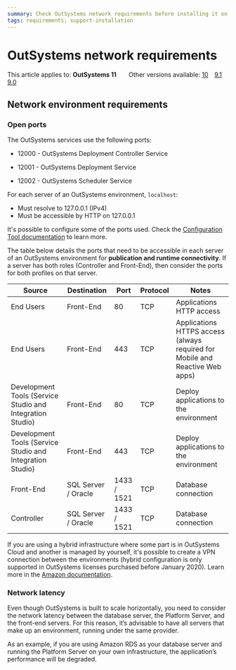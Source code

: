 ```yaml
---
summary: Check OutSystems network requirements before installing it on an environment.
tags: requirements; support-installation
---
```


# OutSystems network requirements

<div class="info" markdown="1">

This article applies to: **OutSystems 11**&#8195;&#8195;Other versions available: [10](https://success.outsystems.com/Documentation/10/Setting_Up_OutSystems/OutSystems_network_requirements)&#8195;[9.1](https://success.outsystems.com/Support/Archive/9.1/OutSystems_Platform_network_requirements)&#8195;[9.0](https://success.outsystems.com/Support/Archive/9.0/OutSystems_Platform_network_requirements)

</div>

## Network environment requirements

### Open ports

The OutSystems services use the following ports:

* 12000 - OutSystems Deployment Controller Service

* 12001 - OutSystems Deployment Service

* 12002 - OutSystems Scheduler Service

For each server of an OutSystems environment, `localhost`:

* Must resolve to 127.0.0.1 (IPv4)
* Must be accessible by HTTP on 127.0.0.1

<div class="info" markdown="1">

It's possible to configure some of the ports used. Check the [Configuration Tool documentation](../ref/configuration-tool/intro.md) to learn more.

</div>

The table below details the ports that need to be accessible in each server of an OutSystems environment for **publication and runtime connectivity**. If a server has both roles (Controller and Front-End), then consider the ports for both profiles on that server.

|Source|Destination|Port|Protocol|Notes|
|------|-----------|----|--------|-----|
|End Users|Front-End|80|TCP|Applications HTTP access|
|End Users|Front-End|443|TCP|Applications HTTPS access (always required for Mobile and Reactive Web apps)|
|Development Tools (Service Studio and Integration Studio) |Front-End|80|TCP|Deploy applications to the environment|
|Development Tools (Service Studio and Integration Studio) |Front-End|443|TCP|Deploy applications to the environment|
|Front-End|SQL Server / Oracle|1433 / 1521|TCP|Database connection|
|Controller|SQL Server / Oracle|1433 / 1521|TCP|Database connection|

If you are using a hybrid infrastructure where some part is in OutSystems Cloud and another is managed by yourself, it's possible to create a VPN connection between the environments (hybrid configuration is only supported in OutSystems licenses purchased before January 2020). Learn more in the [Amazon documentation](http://aws.amazon.com/vpc/faqs/#C1).

### Network latency

Even though OutSystems is built to scale horizontally, you need to consider the network latency between the database server, the Platform Server, and the front-end servers. For this reason, it’s advisable to have all servers that make up an environment, running under the same provider.

As an example, if you are using Amazon RDS as your database server and running the Platform Server on your own infrastructure, the application’s performance will be degraded.
